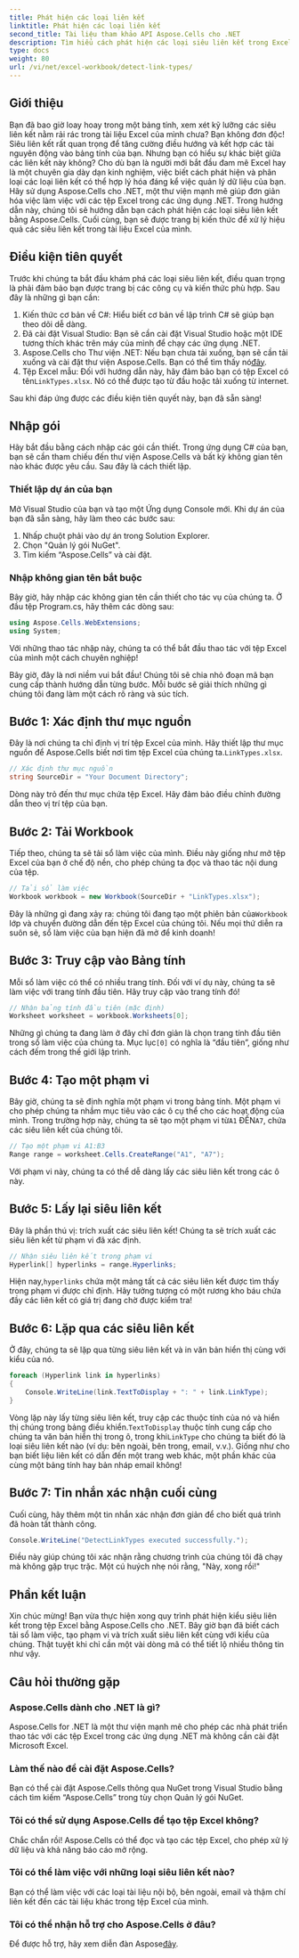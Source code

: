 ```yaml
---
title: Phát hiện các loại liên kết
linktitle: Phát hiện các loại liên kết
second_title: Tài liệu tham khảo API Aspose.Cells cho .NET
description: Tìm hiểu cách phát hiện các loại siêu liên kết trong Excel bằng Aspose.Cells cho .NET. Bao gồm các bước dễ dàng và ví dụ về mã.
type: docs
weight: 80
url: /vi/net/excel-workbook/detect-link-types/
---
```

## Giới thiệu

Bạn đã bao giờ loay hoay trong một bảng tính, xem xét kỹ lưỡng các siêu liên kết nằm rải rác trong tài liệu Excel của mình chưa? Bạn không đơn độc! Siêu liên kết rất quan trọng để tăng cường điều hướng và kết hợp các tài nguyên động vào bảng tính của bạn. Nhưng bạn có hiểu sự khác biệt giữa các liên kết này không? Cho dù bạn là người mới bắt đầu đam mê Excel hay là một chuyên gia dày dạn kinh nghiệm, việc biết cách phát hiện và phân loại các loại liên kết có thể hợp lý hóa đáng kể việc quản lý dữ liệu của bạn. Hãy sử dụng Aspose.Cells cho .NET, một thư viện mạnh mẽ giúp đơn giản hóa việc làm việc với các tệp Excel trong các ứng dụng .NET. Trong hướng dẫn này, chúng tôi sẽ hướng dẫn bạn cách phát hiện các loại siêu liên kết bằng Aspose.Cells. Cuối cùng, bạn sẽ được trang bị kiến thức để xử lý hiệu quả các siêu liên kết trong tài liệu Excel của mình.

## Điều kiện tiên quyết

Trước khi chúng ta bắt đầu khám phá các loại siêu liên kết, điều quan trọng là phải đảm bảo bạn được trang bị các công cụ và kiến thức phù hợp. Sau đây là những gì bạn cần:

1. Kiến thức cơ bản về C#: Hiểu biết cơ bản về lập trình C# sẽ giúp bạn theo dõi dễ dàng.
2. Đã cài đặt Visual Studio: Bạn sẽ cần cài đặt Visual Studio hoặc một IDE tương thích khác trên máy của mình để chạy các ứng dụng .NET.
3.  Aspose.Cells cho Thư viện .NET: Nếu bạn chưa tải xuống, bạn sẽ cần tải xuống và cài đặt thư viện Aspose.Cells. Bạn có thể tìm thấy nó[đây](https://releases.aspose.com/cells/net/).
4.  Tệp Excel mẫu: Đối với hướng dẫn này, hãy đảm bảo bạn có tệp Excel có tên`LinkTypes.xlsx`. Nó có thể được tạo từ đầu hoặc tải xuống từ internet.

Sau khi đáp ứng được các điều kiện tiên quyết này, bạn đã sẵn sàng!

## Nhập gói

Hãy bắt đầu bằng cách nhập các gói cần thiết. Trong ứng dụng C# của bạn, bạn sẽ cần tham chiếu đến thư viện Aspose.Cells và bất kỳ không gian tên nào khác được yêu cầu. Sau đây là cách thiết lập.

### Thiết lập dự án của bạn

Mở Visual Studio của bạn và tạo một Ứng dụng Console mới. Khi dự án của bạn đã sẵn sàng, hãy làm theo các bước sau:

1. Nhấp chuột phải vào dự án trong Solution Explorer.
2. Chọn "Quản lý gói NuGet".
3. Tìm kiếm “Aspose.Cells” và cài đặt.

### Nhập không gian tên bắt buộc

Bây giờ, hãy nhập các không gian tên cần thiết cho tác vụ của chúng ta. Ở đầu tệp Program.cs, hãy thêm các dòng sau:

```csharp
using Aspose.Cells.WebExtensions;
using System;
```

Với những thao tác nhập này, chúng ta có thể bắt đầu thao tác với tệp Excel của mình một cách chuyên nghiệp!

Bây giờ, đây là nơi niềm vui bắt đầu! Chúng tôi sẽ chia nhỏ đoạn mã bạn cung cấp thành hướng dẫn từng bước. Mỗi bước sẽ giải thích những gì chúng tôi đang làm một cách rõ ràng và súc tích.

## Bước 1: Xác định thư mục nguồn

 Đây là nơi chúng ta chỉ định vị trí tệp Excel của mình. Hãy thiết lập thư mục nguồn để Aspose.Cells biết nơi tìm tệp Excel của chúng ta.`LinkTypes.xlsx`.

```csharp
// Xác định thư mục nguồn
string SourceDir = "Your Document Directory";
```

Dòng này trỏ đến thư mục chứa tệp Excel. Hãy đảm bảo điều chỉnh đường dẫn theo vị trí tệp của bạn.

## Bước 2: Tải Workbook

Tiếp theo, chúng ta sẽ tải sổ làm việc của mình. Điều này giống như mở tệp Excel của bạn ở chế độ nền, cho phép chúng ta đọc và thao tác nội dung của tệp.

```csharp
// Tải sổ làm việc
Workbook workbook = new Workbook(SourceDir + "LinkTypes.xlsx");
```

 Đây là những gì đang xảy ra: chúng tôi đang tạo một phiên bản của`Workbook` lớp và chuyển đường dẫn đến tệp Excel của chúng tôi. Nếu mọi thứ diễn ra suôn sẻ, sổ làm việc của bạn hiện đã mở để kinh doanh!

## Bước 3: Truy cập vào Bảng tính

Mỗi sổ làm việc có thể có nhiều trang tính. Đối với ví dụ này, chúng ta sẽ làm việc với trang tính đầu tiên. Hãy truy cập vào trang tính đó!

```csharp
// Nhận bảng tính đầu tiên (mặc định)
Worksheet worksheet = workbook.Worksheets[0];
```

 Những gì chúng ta đang làm ở đây chỉ đơn giản là chọn trang tính đầu tiên trong sổ làm việc của chúng ta. Mục lục`[0]` có nghĩa là “đầu tiên”, giống như cách đếm trong thế giới lập trình.

## Bước 4: Tạo một phạm vi

 Bây giờ, chúng ta sẽ định nghĩa một phạm vi trong bảng tính. Một phạm vi cho phép chúng ta nhắm mục tiêu vào các ô cụ thể cho các hoạt động của mình. Trong trường hợp này, chúng ta sẽ tạo một phạm vi từ`A1` ĐẾN`A7`, chứa các siêu liên kết của chúng tôi.

```csharp
// Tạo một phạm vi A1:B3
Range range = worksheet.Cells.CreateRange("A1", "A7");
```

Với phạm vi này, chúng ta có thể dễ dàng lấy các siêu liên kết trong các ô này.

## Bước 5: Lấy lại siêu liên kết

Đây là phần thú vị: trích xuất các siêu liên kết! Chúng ta sẽ trích xuất các siêu liên kết từ phạm vi đã xác định.

```csharp
// Nhận siêu liên kết trong phạm vi
Hyperlink[] hyperlinks = range.Hyperlinks;
```

 Hiện nay,`hyperlinks` chứa một mảng tất cả các siêu liên kết được tìm thấy trong phạm vi được chỉ định. Hãy tưởng tượng có một rương kho báu chứa đầy các liên kết có giá trị đang chờ được kiểm tra!

## Bước 6: Lặp qua các siêu liên kết

Ở đây, chúng ta sẽ lặp qua từng siêu liên kết và in văn bản hiển thị cùng với kiểu của nó.

```csharp
foreach (Hyperlink link in hyperlinks)
{
    Console.WriteLine(link.TextToDisplay + ": " + link.LinkType);
}
```

 Vòng lặp này lấy từng siêu liên kết, truy cập các thuộc tính của nó và hiển thị chúng trong bảng điều khiển.`TextToDisplay` thuộc tính cung cấp cho chúng ta văn bản hiển thị trong ô, trong khi`LinkType` cho chúng ta biết đó là loại siêu liên kết nào (ví dụ: bên ngoài, bên trong, email, v.v.). Giống như cho bạn biết liệu liên kết có dẫn đến một trang web khác, một phần khác của cùng một bảng tính hay bản nháp email không!

## Bước 7: Tin nhắn xác nhận cuối cùng

Cuối cùng, hãy thêm một tin nhắn xác nhận đơn giản để cho biết quá trình đã hoàn tất thành công.

```csharp
Console.WriteLine("DetectLinkTypes executed successfully.");
```

Điều này giúp chúng tôi xác nhận rằng chương trình của chúng tôi đã chạy mà không gặp trục trặc. Một cú huých nhẹ nói rằng, "Này, xong rồi!"

## Phần kết luận

Xin chúc mừng! Bạn vừa thực hiện xong quy trình phát hiện kiểu siêu liên kết trong tệp Excel bằng Aspose.Cells cho .NET. Bây giờ bạn đã biết cách tải sổ làm việc, tạo phạm vi và trích xuất siêu liên kết cùng với kiểu của chúng. Thật tuyệt khi chỉ cần một vài dòng mã có thể tiết lộ nhiều thông tin như vậy.

## Câu hỏi thường gặp

### Aspose.Cells dành cho .NET là gì?  
Aspose.Cells for .NET là một thư viện mạnh mẽ cho phép các nhà phát triển thao tác với các tệp Excel trong các ứng dụng .NET mà không cần cài đặt Microsoft Excel.

### Làm thế nào để cài đặt Aspose.Cells?  
Bạn có thể cài đặt Aspose.Cells thông qua NuGet trong Visual Studio bằng cách tìm kiếm “Aspose.Cells” trong tùy chọn Quản lý gói NuGet.

### Tôi có thể sử dụng Aspose.Cells để tạo tệp Excel không?  
Chắc chắn rồi! Aspose.Cells có thể đọc và tạo các tệp Excel, cho phép xử lý dữ liệu và khả năng báo cáo mở rộng.

### Tôi có thể làm việc với những loại siêu liên kết nào?  
Bạn có thể làm việc với các loại tài liệu nội bộ, bên ngoài, email và thậm chí liên kết đến các tài liệu khác trong tệp Excel của mình.

### Tôi có thể nhận hỗ trợ cho Aspose.Cells ở đâu?  
 Để được hỗ trợ, hãy xem diễn đàn Aspose[đây](https://forum.aspose.com/c/cells/9).